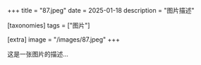 +++
title = "87.jpeg"
date = 2025-01-18
description = "图片描述"

[taxonomies]
tags = ["图片"]

[extra]
image = "/images/87.jpeg"
+++

这是一张图片的描述...
